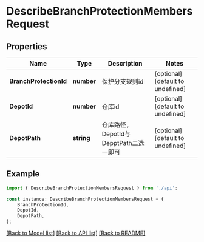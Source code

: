 # DescribeBranchProtectionMembersRequest


## Properties

Name | Type | Description | Notes
------------ | ------------- | ------------- | -------------
**BranchProtectionId** | **number** | 保护分支规则id | [optional] [default to undefined]
**DepotId** | **number** | 仓库id | [optional] [default to undefined]
**DepotPath** | **string** | 仓库路径，DepotId与DepptPath二选一即可 | [optional] [default to undefined]

## Example

```typescript
import { DescribeBranchProtectionMembersRequest } from './api';

const instance: DescribeBranchProtectionMembersRequest = {
    BranchProtectionId,
    DepotId,
    DepotPath,
};
```

[[Back to Model list]](../README.md#documentation-for-models) [[Back to API list]](../README.md#documentation-for-api-endpoints) [[Back to README]](../README.md)
